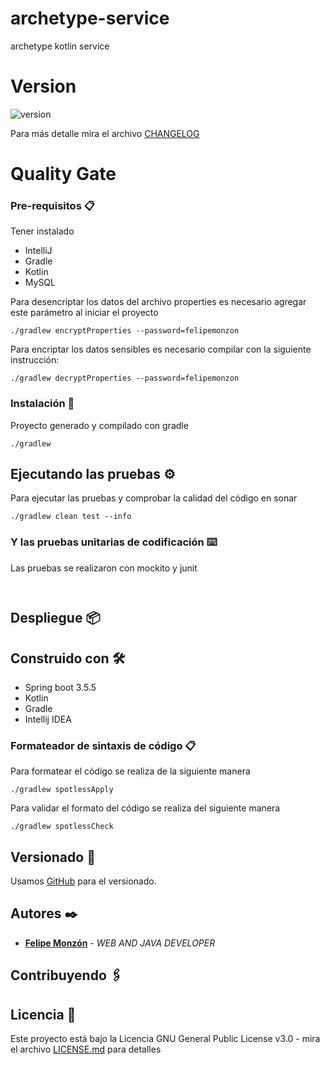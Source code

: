 # archetype-service
archetype kotlin service

# Version
![version](https://img.shields.io/badge/version-1.0.0-blue.svg)

Para más detalle mira el archivo [CHANGELOG](CHANGELOG)

# Quality Gate


### Pre-requisitos 📋
Tener instalado
* IntelliJ
* Gradle
* Kotlin
* MySQL

Para desencriptar los datos del archivo properties es necesario
agregar este parámetro al iniciar el proyecto

```
./gradlew encryptProperties --password=felipemonzon
```

Para encriptar los datos sensibles es necesario compilar con la siguiente instrucción:
```
./gradlew decryptProperties --password=felipemonzon
```

### Instalación 🔧

Proyecto generado y compilado con gradle

```
./gradlew
```

## Ejecutando las pruebas ⚙

Para ejecutar las pruebas y comprobar la calidad del código en sonar

```
./gradlew clean test --info
```

### Y las pruebas unitarias de codificación ⌨️

Las pruebas se realizaron con mockito y junit

```
  
```

## Despliegue 📦

## Construido con 🛠️

* Spring boot 3.5.5
* Kotlin
* Gradle
* Intellij IDEA

### Formateador de sintaxis de código 📋
Para formatear el código se realiza de la siguiente manera

```
./gradlew spotlessApply
```
Para validar el formato del código se realiza del siguiente manera

```
./gradlew spotlessCheck
```

## Versionado 📌

Usamos [GitHub](https://github.com/felipemonzon/archetype-kotlin-service) para el versionado.

## Autores ✒️

* **[Felipe Monzón](https://felipemonzon.github.io/)** - *WEB AND JAVA DEVELOPER*

## Contribuyendo 🖇


## Licencia 📄

Este proyecto está bajo la Licencia GNU General Public License v3.0 - mira el archivo [LICENSE.md](LICENSE) para detalles

